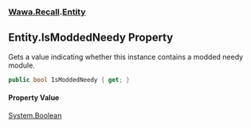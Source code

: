 ### [Wawa.Recall](Wawa.Recall.md 'Wawa.Recall').[Entity](Entity.md 'Wawa.Recall.Entity')

## Entity.IsModdedNeedy Property

Gets a value indicating whether this instance contains a modded needy module.

```csharp
public bool IsModdedNeedy { get; }
```

#### Property Value
[System.Boolean](https://docs.microsoft.com/en-us/dotnet/api/System.Boolean 'System.Boolean')